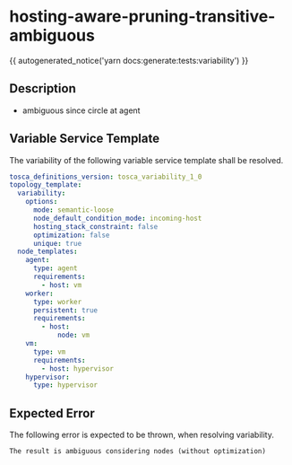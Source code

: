 # hosting-aware-pruning-transitive-ambiguous

{{ autogenerated_notice('yarn docs:generate:tests:variability') }}

## Description

- ambiguous since circle at agent


## Variable Service Template

The variability of the following variable service template shall be resolved.

```yaml linenums="1"
tosca_definitions_version: tosca_variability_1_0
topology_template:
  variability:
    options:
      mode: semantic-loose
      node_default_condition_mode: incoming-host
      hosting_stack_constraint: false
      optimization: false
      unique: true
  node_templates:
    agent:
      type: agent
      requirements:
        - host: vm
    worker:
      type: worker
      persistent: true
      requirements:
        - host:
            node: vm
    vm:
      type: vm
      requirements:
        - host: hypervisor
    hypervisor:
      type: hypervisor
```




## Expected Error

The following error is expected to be thrown, when resolving variability.

```text linenums="1"
The result is ambiguous considering nodes (without optimization)
```
